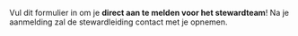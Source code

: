 Vul dit formulier in om je **direct aan te melden voor het stewardteam**! Na je aanmelding zal de
stewardleiding contact met je opnemen.
